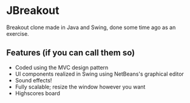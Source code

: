 # JBreakout
Breakout clone made in Java and Swing, done some time ago as an exercise.
## Features (if you can call them so)
- Coded using the MVC design pattern
- UI components realized in Swing using NetBeans's graphical editor
- Sound effects!
- Fully scalable; resize the window however you want
- Highscores board
